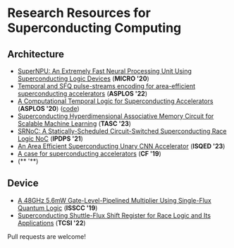 # Research Resources for Superconducting Computing

## Architecture
- [SuperNPU: An Extremely Fast Neural Processing Unit Using Superconducting Logic Devices](https://microarch.org/micro53/papers/738300a058.pdf) (**MICRO '20**)
- [Temporal and SFQ pulse-streams encoding for area-efficient superconducting accelerators](https://dl.acm.org/doi/10.1145/3503222.3507765) (**ASPLOS '22**)
- [A Computational Temporal Logic for Superconducting Accelerators](https://dl.acm.org/doi/10.1145/3373376.3378517) (**ASPLOS '20**) ([code](https://github.com/UCSBarchlab/Superconducting-Temporal-Logic))
- [Superconducting Hyperdimensional Associative Memory Circuit for Scalable Machine Learning](https://ieeexplore.ieee.org/abstract/document/10113676) (**TASC '23**)
- [SRNoC: A Statically-Scheduled Circuit-Switched Superconducting Race Logic NoC](https://ieeexplore.ieee.org/abstract/document/9460541) (**IPDPS '21**)
- [An Area Efficient Superconducting Unary CNN Accelerator](https://ieeexplore.ieee.org/abstract/document/10129299) (**ISQED '23**)
- [A case for superconducting accelerators](https://dl.acm.org/doi/abs/10.1145/3310273.3321561?casa_token=bUQyUEHRnh8AAAAA:aBKCTUwZfusoqA1Cvxlj6po9xc9YpwOeUnyeDRt5xA_AQ_hfdwEQGfQL47v8bhlNodnaPK36B3yg) (**CF '19**)
- []() (** '**)

## Device
- [A 48GHz 5.6mW Gate-Level-Pipelined Multiplier Using Single-Flux Quantum Logic](https://ieeexplore.ieee.org/document/8662351) (**ISSCC '19**)
- [Superconducting Shuttle-Flux Shift Register for Race Logic and Its Applications](https://ieeexplore.ieee.org/document/9913788) (**TCSI '22**)

Pull requests are welcome!

